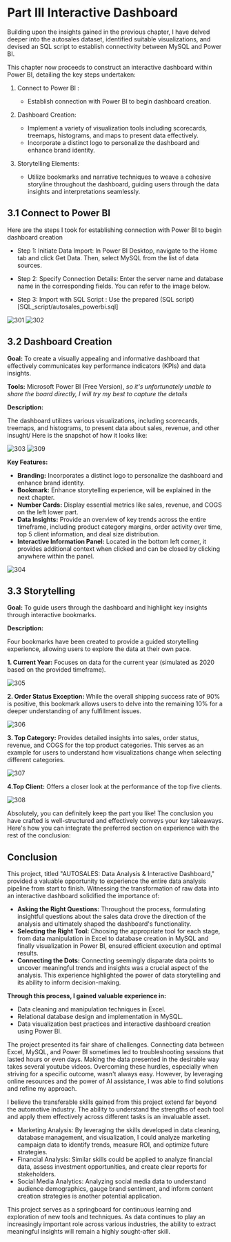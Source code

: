 # Part III Interactive Dashboard

Building upon the insights gained in the previous chapter, I have delved deeper into the autosales dataset, identified suitable visualizations, and devised an SQL script to establish connectivity between MySQL and Power BI. 

This chapter now proceeds to construct an interactive dashboard within Power BI, detailing the key steps undertaken:

1. Connect to Power BI :

   - Establish connection with Power BI to begin dashboard creation.

2. Dashboard Creation:

   - Implement a variety of visualization tools including scorecards, treemaps, histograms, and maps to present data effectively.
   - Incorporate a distinct logo to personalize the dashboard and enhance brand identity.

3. Storytelling Elements:

   - Utilize bookmarks and narrative techniques to weave a cohesive storyline throughout the dashboard, guiding users through the data insights and interpretations seamlessly.


## 3.1 Connect to Power BI

Here are the steps I took for establishing connection with Power BI to begin dashboard creation
* Step 1: Initiate Data Import: In Power BI Desktop, navigate to the Home tab and click Get Data. Then, select MySQL from the list of data sources.

* Step 2: Specify Connection Details: Enter the server name and database name in the corresponding fields. You can refer to the image below.

* Step 3: Import with SQL Script : Use the prepared (SQL script)[SQL_script/autosales_powerbi.sql] 


![301](images/301_import.png)
![302](images/302_import.png)


## 3.2 Dashboard Creation

**Goal:** To create a visually appealing and informative dashboard that effectively communicates key performance indicators (KPIs) and data insights.

**Tools:** Microsoft Power BI (Free Version), _so it's unfortunately unable to share the board directly, I will try my best to capture the details_

**Description:**

The dashboard utilizes various visualizations, including scorecards, treemaps, and histograms, to present data about sales, revenue, and other insught/
Here is the snapshot of how it looks like: 

![303](images/303_dashboard.png)
![309](images/309_dashboard_exp.png)

**Key Features:**

* **Branding:** Incorporates a distinct logo to personalize the dashboard and enhance brand identity.
* **Bookmark:** Enhance storytelling experience, will be explained in the next chapter.
* **Number Cards:** Display essential metrics like sales, revenue, and COGS on the left lower part.
* **Data Insights:** Provide an overview of key trends across the entire timeframe, including product category margins, order activity over time, top 5 client information, and deal size distribution.
* **Interactive Information Panel:** Located in the bottom left corner, it provides additional context when clicked and can be closed by clicking anywhere within the panel. 

 ![304](images/304_info.png)


## 3.3 Storytelling

**Goal:** To guide users through the dashboard and highlight key insights through interactive bookmarks.

**Description:**

Four bookmarks have been created to provide a guided storytelling experience, allowing users to explore the data at their own pace.

 **1. Current Year:** Focuses on data for the current year (simulated as 2020 based on the provided timeframe).

 ![305](images/305_bookmark1.png)

 **2. Order Status Exception:** While the overall shipping success rate of 90% is positive, this bookmark allows users to delve into the remaining 10% for a deeper understanding of any fulfillment issues.

 ![306](images/306_bookmark2.png)

 
 **3. Top Category:** Provides detailed insights into sales, order status, revenue, and COGS for the top product categories. This serves as an example for users to understand how visualizations change when selecting different categories.

 ![307](images/307_bookmark3.png)


 
 **4.Top Client:** Offers a closer look at the performance of the top five clients.

 ![308](images/308_bookmark4.png)

Absolutely, you can definitely keep the part you like! The conclusion you have crafted is well-structured and effectively conveys your key takeaways. Here's how you can integrate the preferred section on experience with the rest of the conclusion:

## Conclusion

This project, titled "AUTOSALES: Data Analysis & Interactive Dashboard," provided a valuable opportunity to experience the entire data analysis pipeline from start to finish. Witnessing the transformation of raw data into an interactive dashboard solidified the importance of:

* **Asking the Right Questions:**  Throughout the process, formulating insightful questions about the sales data drove the direction of the analysis and ultimately shaped the dashboard's functionality. 
* **Selecting the Right Tool:**  Choosing the appropriate tool for each stage, from data manipulation in Excel to database creation in MySQL and finally visualization in Power BI, ensured efficient execution and optimal results.
* **Connecting the Dots:**  Connecting seemingly disparate data points to uncover meaningful trends and insights was a crucial aspect of the analysis. This experience highlighted the power of data storytelling and its ability to inform decision-making.

**Through this process, I gained valuable experience in:**

* Data cleaning and manipulation techniques in Excel.
* Relational database design and implementation in MySQL.
* Data visualization best practices and interactive dashboard creation using Power BI.


The project presented its fair share of challenges.  Connecting data between Excel, MySQL, and Power BI sometimes led to troubleshooting sessions that lasted hours or even days. Making the data presented in the desirable way takes several youtube videos. Overcoming these hurdles, especially when striving for a specific outcome, wasn't always easy. However, by leveraging online resources and the power of AI assistance, I was able to find solutions and refine my approach.

I believe the transferable skills gained from this project extend far beyond the automotive industry. The ability to understand the strengths of each tool and apply them effectively across different tasks is an invaluable asset. 

* Marketing Analysis: By leveraging the skills developed in data cleaning, database management, and visualization, I could analyze marketing campaign data to identify trends, measure ROI, and optimize future strategies.
* Financial Analysis: Similar skills could be applied to analyze financial data, assess investment opportunities, and create clear reports for stakeholders.
* Social Media Analytics: Analyzing social media data to understand audience demographics, gauge brand sentiment, and inform content creation strategies is another potential application.

This project serves as a springboard for continuous learning and exploration of new tools and techniques. As data continues to play an increasingly important role across various industries, the ability to extract meaningful insights will remain a highly sought-after skill.


